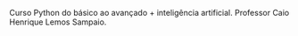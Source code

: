 Curso Python do básico ao avançado + inteligência artificial.
Professor Caio Henrique Lemos Sampaio.
